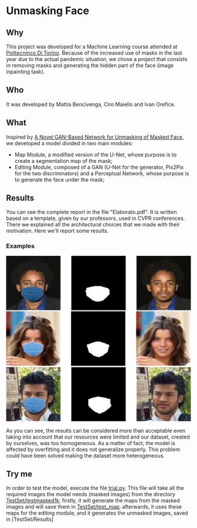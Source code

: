 # Unmasking Face

## Why
This project was developed for a Machine Learning course attended at [Politecninco Di Torino](http://www.polito.it). Because of the increased use of masks in the last year due to the actual pandemic situation, we chose a project that consists in removing masks and generating the hidden part of the face (image inpainting task).

## Who
It was developed by Mattia Bencivenga, Ciro Maiello and Ivan Orefice.

## What
Inspired by [A Novel GAN-Based Network for Unmasking of Masked Face](https://ieeexplore.ieee.org/abstract/document/9019697), we developed a model divided in two main modules:
- Map Module, a modified version of the U-Net, whose purpose is to create a segmentation map of the mask;
- Editing Module, composed of a GAN (U-Net for the generator, Pix2Pix for the two discriminators) and a Perceptual Network, whose purpose is to generate the face under the mask;


## Results
You can see the complete report in the file "Elaborato.pdf". It is written based on a template, given by our professors, used in CVPR conferences. There we explained all the architectural choices that we made with their motivation.
Here we'll report some results.
### Examples
![Esempio1](https://github.com/MaielloCiro/UnmaskingFace/blob/main/Risultati/039733.png "Esempio 1")
![Esempio2](https://github.com/MaielloCiro/UnmaskingFace/blob/main/Risultati/039740.png "Esempio 2")
![Esempio3](https://github.com/MaielloCiro/UnmaskingFace/blob/main/Risultati/039743.png "Esempio 3")

As you can see, the results can be considered more than acceptable even taking into account that our resources were limited and our dataset, created by ourselves, was too homogeneous.
As a matter of fact, the model is affected by overfitting and it does not generalize properly.
This problem could have been solved making the dataset more heterogeneous.

## Try me
In order to test the model, execute the file [trial.py](https://github.com/MaielloCiro/UnmaskingFace/blob/main/trial.py). This file will take all the required images the model needs (masked images) from the directory [TestSet/testmasked1k](https://google.it); firstly, it will generate the maps from the masked images and will save them in [TestSet/test_map](ciao.com); afterwards, it uses these maps for the editing module, and it generates the unmasked images, saved in [TestSet/Results] 
